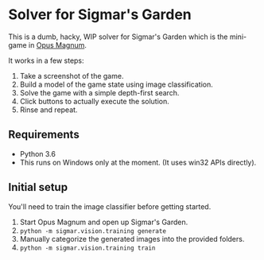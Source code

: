 # Solver for Sigmar's Garden

This is a dumb, hacky, WIP solver for Sigmar's Garden which is the
mini-game in [Opus Magnum].

It works in a few steps:

1. Take a screenshot of the game.
2. Build a model of the game state using image classification.
3. Solve the game with a simple depth-first search.
4. Click buttons to actually execute the solution.
5. Rinse and repeat.

## Requirements

* Python 3.6
* This runs on Windows only at the moment. (It uses win32 APIs directly).

## Initial setup

You'll need to train the image classifier before getting started.

1. Start Opus Magnum and open up Sigmar's Garden.
2. `python -m sigmar.vision.training generate`
3. Manually categorize the generated images into the provided folders.
4. `python -m sigmar.vision.training train`

[Opus Magnum]: http://www.zachtronics.com/opus-magnum/
